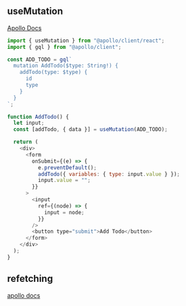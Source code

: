 ## useMutation

[Apollo Docs](https://www.apollographql.com/docs/react/api/react/useMutation)

```js
import { useMutation } from "@apollo/client/react";
import { gql } from "@apollo/client";

const ADD_TODO = gql`
  mutation AddTodo($type: String!) {
    addTodo(type: $type) {
      id
      type
    }
  }
`;

function AddTodo() {
  let input;
  const [addTodo, { data }] = useMutation(ADD_TODO);

  return (
    <div>
      <form
        onSubmit={(e) => {
          e.preventDefault();
          addTodo({ variables: { type: input.value } });
          input.value = "";
        }}
      >
        <input
          ref={(node) => {
            input = node;
          }}
        />
        <button type="submit">Add Todo</button>
      </form>
    </div>
  );
}
```

## refetching

[apollo docs](https://www.apollographql.com/docs/react/data/queries#refetching)
